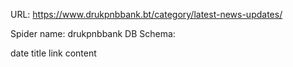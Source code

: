 URL: https://www.drukpnbbank.bt/category/latest-news-updates/

Spider name: drukpnbbank
DB Schema:

date
title
link
content
